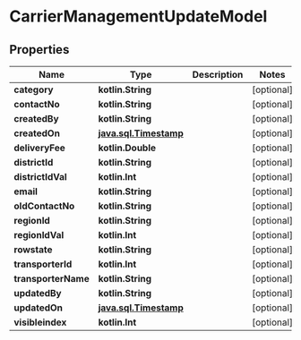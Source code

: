 
# CarrierManagementUpdateModel

## Properties
Name | Type | Description | Notes
------------ | ------------- | ------------- | -------------
**category** | **kotlin.String** |  |  [optional]
**contactNo** | **kotlin.String** |  |  [optional]
**createdBy** | **kotlin.String** |  |  [optional]
**createdOn** | [**java.sql.Timestamp**](java.sql.Timestamp.md) |  |  [optional]
**deliveryFee** | **kotlin.Double** |  |  [optional]
**districtId** | **kotlin.String** |  |  [optional]
**districtIdVal** | **kotlin.Int** |  |  [optional]
**email** | **kotlin.String** |  |  [optional]
**oldContactNo** | **kotlin.String** |  |  [optional]
**regionId** | **kotlin.String** |  |  [optional]
**regionIdVal** | **kotlin.Int** |  |  [optional]
**rowstate** | **kotlin.String** |  |  [optional]
**transporterId** | **kotlin.Int** |  |  [optional]
**transporterName** | **kotlin.String** |  |  [optional]
**updatedBy** | **kotlin.String** |  |  [optional]
**updatedOn** | [**java.sql.Timestamp**](java.sql.Timestamp.md) |  |  [optional]
**visibleindex** | **kotlin.Int** |  |  [optional]



